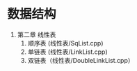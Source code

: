 # 数据结构
1. 第二章 线性表
    1. 顺序表 (线性表/SqList.cpp)
    2. 单链表 (线性表/LinkList.cpp)
    3. 双链表（线性表/DoubleLinkList.cpp）